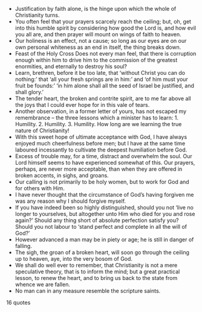  - Justification by faith alone, is the hinge upon which the whole of Christianity turns.
 - You often feel that your prayers scarcely reach the ceiling; but, oh, get into this humble spirit by considering how good the Lord is, and how evil you all are, and then prayer will mount on wings of faith to heaven.
 - Our holiness is an effect, not a cause; so long as our eyes are on our own personal whiteness as an end in itself, the thing breaks down.
 - Feast of the Holy Cross Does not every man feel, that there is corruption enough within him to drive him to the commission of the greatest enormities, and eternally to destroy his soul?
 - Learn, brethren, before it be too late, that ‘without Christ you can do nothing:’ that ‘all your fresh springs are in him:’ and ‘of him must your fruit be founds:’ ‘in him alone shall all the seed of Israel be justified, and shall glory.’
 - The tender heart, the broken and contrite spirit, are to me far above all the joys that I could ever hope for in this vale of tears.
 - Another observation, in a former letter of yours, has not escaped my remembrance – the three lessons which a minister has to learn: 1. Humility. 2. Humility. 3. Humility. How long are we learning the true nature of Christianity!
 - With this sweet hope of ultimate acceptance with God, I have always enjoyed much cheerfulness before men; but I have at the same time laboured incessantly to cultivate the deepest humiliation before God.
 - Excess of trouble may, for a time, distract and overwhelm the soul. Our Lord himself seems to have experienced somewhat of this. Our prayers, perhaps, are never more acceptable, than when they are offered in broken accents, in sighs, and groans.
 - Our calling is not primarily to be holy women, but to work for God and for others with Him.
 - I have never thought that the circumstance of God’s having forgiven me was any reason why I should forgive myself.
 - If you have indeed been so highly distinguished, should you not ‘live no longer to yourselves, but altogether unto Him who died for you and rose again?’ Should any thing short of absolute perfection satisfy you? Should you not labour to ‘stand perfect and complete in all the will of God?’
 - However advanced a man may be in piety or age; he is still in danger of falling.
 - The sigh, the groan of a broken heart, will soon go through the ceiling up to heaven, aye, into the very bosom of God.
 - We shall do well ever to remember, that Christianity is not a mere speculative theory, that is to inform the mind; but a great practical lesson, to renew the heart, and to bring us back to the state from whence we are fallen.
 - No man can in any measure resemble the scripture saints.

16 quotes